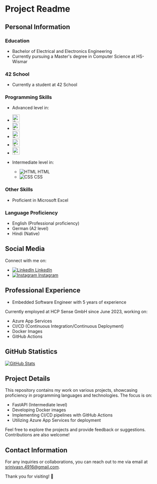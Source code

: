 # Project Readme

## Personal Information

### Education
- Bachelor of Electrical and Electronics Engineering
- Currently pursuing a Master's degree in Computer Science at HS-Wismar

### 42 School
- Currently a student at 42 School

### Programming Skills
- Advanced level in:
- <img src="https://img.icons8.com/color/48/000000/c-programming.png" alt="C Icon" width="24"/>
- <img src="https://img.icons8.com/color/48/000000/python.png" alt="Python Icon" width="24"/>
- <img src="https://img.icons8.com/color/48/000000/r.png" alt="R Icon" width="24"/>
- <img src="https://img.icons8.com/color/48/000000/c-programming.png" alt="C++ Icon" width="24"/>
- <img src="https://img.icons8.com/color/48/000000/c-programming.png" alt="Javascript Icon" width="24"/>

- Intermediate level in:
  - ![HTML](icons/html.png) HTML
  - ![CSS](icons/css.png) CSS

### Other Skills
- Proficient in Microsoft Excel

### Language Proficiency
- English (Professional proficiency)
- German (A2 level)
- Hindi (Native)

## Social Media

Connect with me on:
- [![LinkedIn](icons/linkedin.png) LinkedIn](https://www.linkedin.com/in/your-linkedin-profile)
- [![Instagram](icons/instagram.png) Instagram](https://www.instagram.com/your-instagram-profile)

## Professional Experience
- Embedded Software Engineer with 5 years of experience

Currently employed at HCP Sense GmbH since June 2023, working on:
- Azure App Services
- CI/CD (Continuous Integration/Continuous Deployment)
- Docker Images
- GitHub Actions

## GitHub Statistics

[![GitHub Stats](https://github-readme-stats.vercel.app/api?username=snagulap&show_icons=true&count_private=true&hide=issues,contribs&theme=radical)](https://github.com/snagulap)

## Project Details

This repository contains my work on various projects, showcasing proficiency in programming languages and technologies. The focus is on:
- FastAPI (Intermediate level)
- Developing Docker images
- Implementing CI/CD pipelines with GitHub Actions
- Utilizing Azure App Services for deployment

Feel free to explore the projects and provide feedback or suggestions. Contributions are also welcome!

## Contact Information

For any inquiries or collaborations, you can reach out to me via email at srinivasn.4916@gmail.com.

Thank you for visiting! 🚀

